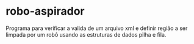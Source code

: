# robo-aspirador
Programa para verificar a valida de um arquivo xml e definir região a ser limpada por um robô usando as estruturas de dados pilha e fila.
